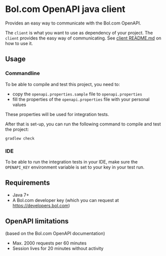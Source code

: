 Bol.com OpenAPI java client
===========================================

Provides an easy way to communicate with the Bol.com OpenAPI.

The `client` is what you want to use as dependency of your project. The `client` provides the easy way of communicating. See [client README.md](subprojects/client/README.md) on how to use it.

Usage
-----

### Commandline
To be able to compile and test this project, you need to:

- copy the `openapi.properties.sample` file to `openapi.properties`
- fill the properties of the `openapi.properties` file with your personal values

These properties will be used for integration tests.

After that is set-up, you can run the following command to compile and test the project:

    gradlew check

### IDE
To be able to run the integration tests in your IDE, make sure the `OPENAPI_KEY` environment variable is set to your key in your test run.

Requirements
------------
- Java 7+
- A Bol.com developer key (which you can request at https://developers.bol.com)

OpenAPI limitations
-------------------
(based on the Bol.com OpenAPI documentation)

- Max. 2000 requests per 60 minutes
- Session lives for 20 minutes without activity

